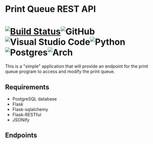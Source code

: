   # Print Queue REST API 
# [![Build Status](https://drone.sampiiiii.com/api/badges/Sampiiiii/print-queue-api/status.svg)](https://drone.sampiiiii.com/Sampiiiii/print-queue-api)![GitHub](https://img.shields.io/badge/github-%23121011.svg?style=for-the-badge&logo=github&logoColor=white)![Visual Studio Code](https://img.shields.io/badge/Visual%20Studio%20Code-0078d7.svg?style=for-the-badge&logo=visual-studio-code&logoColor=white)![Python](https://img.shields.io/badge/python-3670A0?style=for-the-badge&logo=python&logoColor=ffdd54)![Postgres](https://img.shields.io/badge/postgres-%23316192.svg?style=for-the-badge&logo=postgresql&logoColor=white)![Arch](https://img.shields.io/badge/Arch%20Linux-1793D1?logo=arch-linux&logoColor=fff&style=for-the-badge)

This is a "simple" application that will provide an endpoint for the print queue program to access and modify the print queue.

## Requirements
- PostgreSQL database
- Flask
- Flask-sqlalchemy
- Flask-RESTful
- JSONify

## Endpoints